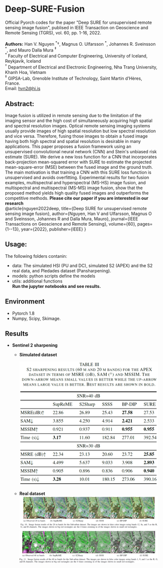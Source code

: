 # Deep-SURE-Fusion
 Official Pyorch codes for the paper "Deep SURE for unsupervised remote sensing image fusion", publised in IEEE Transaction on Geoscience and Remote Sensing (TGRS), vol. 60, pp. 1-16, 2022.<br><br>
**Authors:** Han V. Nguyen $^\ast \dagger$, Magnus O. Ulfarsson $^\ast$,  Johannes R. Sveinsson $^\ast$, and Mauro Dalla Mura $^\ddagger$ <br>
$^\ast$ Faculty of Electrical and Computer Engineering, University of Iceland, Reykjavik, Iceland<br>
$^\dagger$ Department of Electrical and Electronic Engineering, Nha Trang University, Khanh Hoa, Vietnam<br>
$^\ddagger$ GIPSA-Lab, Grenoble Institute of Technology, Saint Martin d’Hères, France.<br>
Email: hvn2@hi.is

## Abstract:<br>
Image fusion is utilized in remote sensing due to the limitation of the imaging sensor and the high cost of simultaneously acquiring high spatial and spectral resolution images. Optical remote sensing imaging systems usually provide images of high spatial resolution but low spectral resolution and vice versa. Therefore, fusing those images to obtain a fused image having both high spectral and spatial resolution is desirable in many applications. This paper proposes a fusion framework using an unsupervised convolutional neural network (CNN) and Stein's unbiased risk estimate (SURE). We derive a new loss function for a CNN that incorporates back-projection mean-squared error with SURE to estimate the projected mean-square-error (MSE) between the fused image and the ground truth. The main motivation is that training a CNN with this SURE loss function is unsupervised and avoids overfitting. Experimental results for two fusion examples, multispectral and hyperspectral (MS-HS) image fusion, and multispectral and multispectral (MS-MS) image fusion, show that the proposed method yields high quality fused images and outperforms the competitive methods.
**Please cite our paper if you are interested in our research**<br>
@article{nguyen2022deep,
  title={Deep SURE for unsupervised remote sensing image fusion},
  author={Nguyen, Han V and Ulfarsson, Magnus O and Sveinsson, Johannes R and Dalla Mura, Mauro},
  journal={IEEE Transactions on Geoscience and Remote Sensing},
  volume={60},
  pages={1--13},
  year={2022},
  publisher={IEEE}
}
## Usage:<br>
The following folders contanin:
- data: The simulated HSI (PU and DC), simulated S2 (APEX) and the S2 real data, and Pledades dataset (Pansharpening).
- models: python scripts define the models
- utils: additional functions<br>
**Run the jupyter notebooks and see results.**
## Environment
- Pytorch 1.8
- Numpy, Scipy, Skimage.

## Results
- **Sentinel 2 sharpening**
	+ 	**Simulated dataset**
	
		<p align="center"><img src="result3.png" alt="drawing" width="500"/>
	+ **Real dataset**
		![image](result1.png "a title")
		![image](result2.png "a title")
